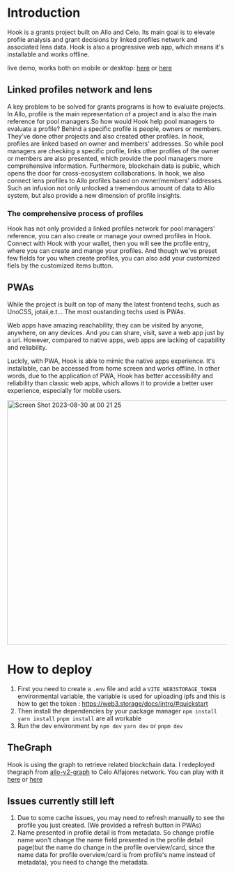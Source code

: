 # Introduction

   Hook is a grants project built on Allo and Celo. Its main goal is to elevate profile analysis and grant decisions by linked profiles network and associated lens data. Hook is also a progressive web app, which means it's installable and works offline.

   live demo, works both on mobile or desktop: [here](https://hook-indol.vercel.app/) or [here](https://hook-git-main-ricy137.vercel.app/)
## Linked profiles network and lens
   A key problem to be solved for grants programs is how to evaluate projects. In Allo, profile is the main representation of a project and is also the main reference for pool managers.So how would Hook help pool managers to evaluate a profile?
   Behind a specific profile is people, owners or members. They've done other projects and also created other profiles. In hook, profiles are linked based on owner and members' addresses. So while pool managers are checking a specific profile, links other profiles of the owner or members are also presented, which provide the pool managers more comprehensive information.
   Furthermore, blockchain data is public, which opens the door for cross-ecosystem collaborations. In hook, we also connect lens profiles to Allo profiles based on owner/members' addresses. Such an infusion not only unlocked a tremendous amount of data to Allo system, but also provide a new dimension of profile insights.
   
### The comprehensive process of profiles
   Hook has not only provided a linked profiles network for pool managers' reference, you can also create or manage your owned profiles in Hook. Connect with Hook with your wallet, then you will see the profile entry, where you can create and mange your profiles.
   And though we've preset few fields for you when create profiles, you can also add your customized fiels by the customized items button.

## PWAs

   While the project is built on top of many the latest frontend techs, such as UnoCSS, jotaii,e.t... The most oustanding techs used is PWAs.
   
   Web apps have amazing reachability, they can be visited by anyone, anywhere, on any devices. And you can share, visit, save a web app just by a url. However, compared to native apps, web apps are lacking of capability and reliability.
   
   Luckily, with PWA, Hook is able to mimic the native apps experience. It's installable, can be accessed from home screen and works offline. In other words, due to the application of PWA, Hook has better accessibility and reliability than classic web apps, which allows it to provide a better user experience, especially for mobile users.

   <img width="562" alt="Screen Shot 2023-08-30 at 00 21 25" src="https://github.com/Ricy137/hook/assets/97211928/e20809d4-7534-4651-957e-7974f5e87352">

   
# How to deploy
1. First you need to create a `.env` file and add a `VITE_WEB3STORAGE_TOKEN` environmental variable, the variable is used for uploading ipfs and this is how to get the token : https://web3.storage/docs/intro/#quickstart
2. Then install the dependencies by your package manager `npm install` `yarn install` `pnpm install` are all workable
3. Run the dev environment by `npm dev` `yarn dev` or `pnpm dev`

## TheGraph
Hook is using the graph to retrieve related blockchain data. I redeployed thegraph from [allo-v2-graph](https://github.com/allo-protocol/allo-v2-graph) to Celo Alfajores network. You can play with it [here](https://api.thegraph.com/subgraphs/name/ricy137/hook/graphql?query=) or [here](https://thegraph.com/hosted-service/subgraph/ricy137/hook)
    
## Issues currently still left
1. Due to some cache issues, you may need to refresh manually to see the profile you just created. (We provided a refresh button in PWAs)
2. Name presented in profile detail is from metadata. So change profile name won't change the name field presented in the profile detail page(but the name do change in the profile overview/card, since the name data for profile overview/card is from profile's name instead of metadata), you need to change the metadata.

